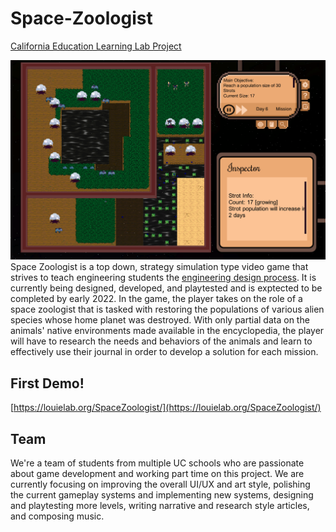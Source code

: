 # Space-Zoologist
[California Education Learning Lab Project](https://calearninglab.org/project/e-games-for-active-training-in-engineering-design/)

![](GitHub-Resources/images/InGamePic.png)
Space Zoologist is a top down, strategy simulation type video game that strives to teach engineering students the [engineering design process](https://www.teachengineering.org/design/designprocess). It is currently being designed, developed, and playtested and is exptected to be completed by early 2022. In the game, the player takes on the role of a space zoologist that is tasked with restoring the populations of various alien species whose home planet was destroyed. With only partial data on the animals' native environments made available in the encyclopedia, the player will have to research the needs and behaviors of the animals and learn to effectively use their journal in order to develop a solution for each mission. 

## First Demo!
[https://louielab.org/SpaceZoologist/](https://louielab.org/SpaceZoologist/)

## Team
We're a team of students from multiple UC schools who are passionate about game development and working part time on this project. We are currently focusing on improving the overall UI/UX and art style, polishing the current gameplay systems and implementing new systems, designing and playtesting more levels, writing narrative and research style articles, and composing music.

